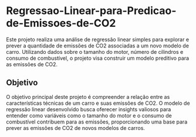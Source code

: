 # Regressao-Linear-para-Predicao-de-Emissoes-de-CO2

Este projeto realiza uma análise de regressão linear simples para explorar e prever a quantidade de emissões de CO2 associadas a um novo modelo de carro. Utilizando dados sobre o tamanho do motor, número de cilindros e consumo de combustível, o projeto visa construir um modelo preditivo para as emissões de CO2.

## __Objetivo__

O objetivo principal deste projeto é compreender a relação entre as características técnicas de um carro e suas emissões de CO2. O modelo de regressão linear desenvolvido busca oferecer insights valiosos para entender como variáveis como o tamanho do motor e o consumo de combustível contribuem para as emissões, proporcionando uma base para prever as emissões de CO2 de novos modelos de carros.
